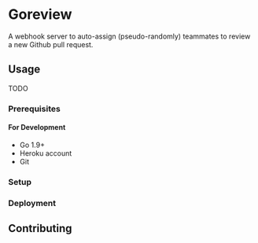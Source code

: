 # Goreview

A webhook server to auto-assign (pseudo-randomly) teammates to review a new Github pull request.

## Usage

TODO

### Prerequisites

#### For Development

- Go 1.9+
- Heroku account
- Git

### Setup

### Deployment

## Contributing
